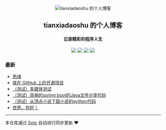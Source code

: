 <p align="center"><img alt="tianxiadaoshu 的个人博客" src="https://static.b3log.org/images/brand/solo-32.png"></p><h2 align="center">
tianxiadaoshu 的个人博客
</h2>

<h4 align="center">记录精彩的程序人生</h4>
<p align="center"><a title="tianxiadaoshu 的个人博客" target="_blank" href="https://github.com/tianxiadaoshu/solo-blog"><img src="https://img.shields.io/github/last-commit/tianxiadaoshu/solo-blog.svg?style=flat-square&color=FF9900"></a>
<a title="GitHub repo size in bytes" target="_blank" href="https://github.com/tianxiadaoshu/solo-blog"><img src="https://img.shields.io/github/repo-size/tianxiadaoshu/solo-blog.svg?style=flat-square"></a>
<a title="Solo Version" target="_blank" href="https://github.com/b3log/solo/releases"><img src="https://img.shields.io/badge/solo-3.6.5-f1e05a.svg?style=flat-square&color=blueviolet"></a>
<a title="Hits" target="_blank" href="https://github.com/b3log/hits"><img src="https://hits.b3log.org/tianxiadaoshu/solo-blog.svg"></a></p>

### 最新

* [思绪](http://www.licx.xyz/articles/2019/10/15/1571126693358.html)
* [我在 GitHub 上的开源项目](http://www.licx.xyz/my-github-repos)
* [（测试）多媒体测试](http://www.licx.xyz/articles/2019/10/05/1570279879594.html)
* [（测试）简单的spring boot的Java文件分享代码](http://www.licx.xyz/articles/2019/10/05/1570276848184.html)
* [（测试）从顶点小说下载小说的python代码](http://www.licx.xyz/articles/2019/10/05/1570275528496.html)
* [世界，你好！](http://www.licx.xyz/hello-solo)



---

本仓库通过 [Solo](https://github.com/b3log/solo) 自动进行同步更新 ❤️ 